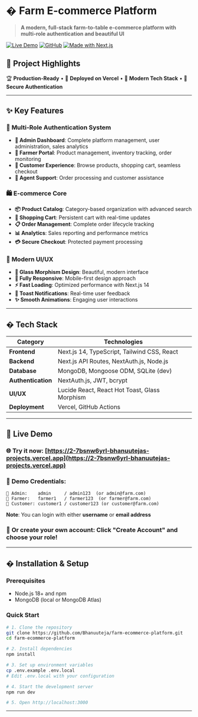 # � Farm E-commerce Platform

> **A modern, full-stack farm-to-table e-commerce platform with multi-role authentication and beautiful UI**

[![Live Demo](https://img.shields.io/badge/🚀%20Live%20Demo-Visit%20Site-blue?style=for-the-badge)](https://2-7bsnw6yrl-bhanuutejas-projects.vercel.app)
[![GitHub](https://img.shields.io/badge/⭐%20Star%20on-GitHub-black?style=for-the-badge&logo=github)](https://github.com/Bhanuuteja/farm-ecommerce-platform)
[![Made with Next.js](https://img.shields.io/badge/Made%20with-Next.js%2014-black?style=for-the-badge&logo=next.js)](https://nextjs.org/)

## 🎯 **Project Highlights**

🏆 **Production-Ready** • 🚀 **Deployed on Vercel** • 💎 **Modern Tech Stack** • 🔐 **Secure Authentication**

---

## ✨ **Key Features**

### 🔐 **Multi-Role Authentication System**
- **👑 Admin Dashboard**: Complete platform management, user administration, sales analytics
- **🚜 Farmer Portal**: Product management, inventory tracking, order monitoring  
- **🛒 Customer Experience**: Browse products, shopping cart, seamless checkout
- **🤝 Agent Support**: Order processing and customer assistance

### 🛍️ **E-commerce Core**
- **📦 Product Catalog**: Category-based organization with advanced search
- **🛒 Shopping Cart**: Persistent cart with real-time updates
- **📋 Order Management**: Complete order lifecycle tracking
- **📊 Analytics**: Sales reporting and performance metrics
- **💳 Secure Checkout**: Protected payment processing

### 🎨 **Modern UI/UX**
- **🌈 Glass Morphism Design**: Beautiful, modern interface
- **📱 Fully Responsive**: Mobile-first design approach
- **⚡ Fast Loading**: Optimized performance with Next.js 14
- **🔔 Toast Notifications**: Real-time user feedback
- **✨ Smooth Animations**: Engaging user interactions

---

## � **Tech Stack**

| Category | Technologies |
|----------|-------------|
| **Frontend** | Next.js 14, TypeScript, Tailwind CSS, React |
| **Backend** | Next.js API Routes, NextAuth.js, Node.js |
| **Database** | MongoDB, Mongoose ODM, SQLite (dev) |
| **Authentication** | NextAuth.js, JWT, bcrypt |
| **UI/UX** | Lucide React, React Hot Toast, Glass Morphism |
| **Deployment** | Vercel, GitHub Actions |

---

## 🎪 **Live Demo**

### 🌐 **Try it now**: [https://2-7bsnw6yrl-bhanuutejas-projects.vercel.app](https://2-7bsnw6yrl-bhanuutejas-projects.vercel.app)

### 🔑 **Demo Credentials**:
```
👑 Admin:    admin     / admin123  (or admin@farm.com)
🚜 Farmer:   farmer1   / farmer123  (or farmer@farm.com)
🛒 Customer: customer1 / customer123 (or customer@farm.com)
```

**Note**: You can login with either **username** or **email address**

### 📝 **Or create your own account**: Click "Create Account" and choose your role!

---

## �️ **Installation & Setup**

### **Prerequisites**
- Node.js 18+ and npm
- MongoDB (local or MongoDB Atlas)

### **Quick Start**

```bash
# 1. Clone the repository
git clone https://github.com/Bhanuuteja/farm-ecommerce-platform.git
cd farm-ecommerce-platform

# 2. Install dependencies
npm install

# 3. Set up environment variables
cp .env.example .env.local
# Edit .env.local with your configuration

# 4. Start the development server
npm run dev

# 5. Open http://localhost:3000
```

---
